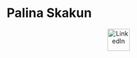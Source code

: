 # Palina Skakun

<p align="center">
  <a href="https://www.linkedin.com/in/palinaskakun/"><img width="50px" alt="LinkedIn" title="LinkedIn" src="[https://cdn-icons-png.flaticon.com/512/174/174857.png](https://cdn-icons-png.flaticon.com/512/174/174857.png)"/></a>
</p>



<!--
**palinaskakun/PalinaSkakun** is a ✨ _special_ ✨ repository because its `README.md` (this file) appears on your GitHub profile.

Here are some ideas to get you started:

- 🔭 I’m currently working on ...
- 🌱 I’m currently learning ...
- 👯 I’m looking to collaborate on ...
- 🤔 I’m looking for help with ...
- 💬 Ask me about ...
- 📫 How to reach me: ...
- 😄 Pronouns: ...
- ⚡ Fun fact: ...
-->
